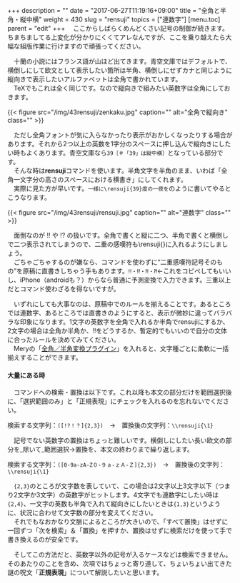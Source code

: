 +++
description = ""
date = "2017-06-27T11:19:16+09:00"
title = "全角と半角・縦中横"
weight = 430
slug = "rensuji"
topics = ["連数字"]
[menu.toc]
    parent = "edit"
+++
&#x3000;ここからしばらくめんどくさい記号の制御が続きます。ちまちましてる上変化が分かりにくくてアレなんですが、ここを乗り越えたら大幅な組版作業に行けますので頑張ってください。

　十蘭の小説にはフランス語が山ほど出てきます。青空文庫ではデフォルトで、横倒しにして欧文として表示したい箇所は半角、横倒しにせずカナと同じように縦向きで表示したいアルファベットは全角で書かれています。  
　TeXでもこれは全く同じです。なので縦向きで組みたい英数字は全角にしておきます。

{{< figure src="/img/43rensuji/zenkaku.jpg" caption="" alt="全角で縦向き" class="" >}}

　ただし全角フォントが気に入らなかったり表示がおかしくなったりする場合があります。それから2つ以上の英数を1字分のスペースに押し込んで縦向きにしたい時もよくあります。青空文庫なら`39［＃「39」は縦中横］`となっている部分です。  
　そんな時は**rensuji**コマンドを使います。半角文字を半角のまま、いわば「全角一文字分の高さのスペースにおける横書き」にしてくれます。  
　実際に見た方が早いです。<code class="language-latex">一様に&#092;rensuji{39}度の一夜を</code>のように書いてやるとこうなります。

{{< figure src="/img/43rensuji/rensuji.jpg" caption="" alt="連数字" class="" >}}

　面倒なのが !! や !? の扱いです。全角で書くと縦に二つ、半角で書くと横倒しで二つ表示されてしまうので、二重の感嘆符も\rensuji{}に入れるようにしましょう。  
　ごちゃごちゃするのが嫌なら、コマンドを使わずに“二重感嘆符記号そのもの”を原稿に直書きしちゃう手もあります。`‼・⁉・⁈・⁇`←これをコピペしてもいいし、iPhone（androidも？）からなら普通に予測変換で入力できます。三重以上だとコマンド使わざるを得ないですが。

　いずれにしても大事なのは、原稿中でのルールを揃えることです。あるところでは連数字、あるところでは直書きのようにすると、表示が微妙に違ってバラバラな印象になります。1文字の英数字を全角で入れるか半角でrensujiにするか、2文字の場合は全角か半角か、!!をどうするか、暫定的でもいいので自分の文体に合ったルールを決めてみてください。  
　Meryの「[全角／半角変換プラグイン](http://www.haijin-boys.com/wiki/%E3%83%97%E3%83%A9%E3%82%B0%E3%82%A4%E3%83%B3)」を入れると、文字種ごとに柔軟に一括揃えすることができます。

#### 大量にある時
　コマンドへの検索・置換は以下です。これ以降も本文の部分だけを範囲選択後に、「選択範囲のみ」と「正規表現」にチェックを入れるのを忘れないでください。

検索する文字列：`([!?！？]{2,3})`　→　置換後の文字列：`\\rensuji{\1}`

　記号でない英数字の置換はちょっと難しいです。横倒しにしたい長い欧文の部分を_除いて_範囲選択→置換を、本文の終わりまで繰り返します。

検索する文字列：`([0-9a-zA-Z０-９ａ-ｚＡ-Ｚ]{2,3})`　→　置換後の文字列：`\\rensuji{\1}`

　`{2,3}`のところが文字数を表していて、この場合は2文字以上3文字以下（つまり2文字か3文字）の英数字がヒットします。4文字でも連数字にしたい時は`{2,4}`、一文字の英数も半角で入れて縦向きにしたいときは`{1,3}`というように、状況に合わせて文字数の部分を変えてください。  
　それでもなおかなり文脈によるところが大きいので、「すべて置換」はせずに一回ずつ「次を検索」＆「置換」を押すか、置換はせずに検索だけを使って手で書き換えるのが安全です。

　そしてこの方法だと、英数字以外の記号が入るケースなどは検索できません。そのあたりのことを含め、次項ではちょっと寄り道して、ちょいちょい出てきた謎の呪文「**正規表現**」について解説したいと思います。